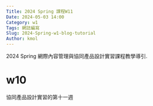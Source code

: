 ```yaml
---
Title: 2024 Spring 課程W11
Date: 2024-05-03 14:00
Category: w1
Tags: 網誌編寫
Slug: 2024-Spring-w1-blog-tutorial
Author: kmol
---
```


2024 Spring 網際內容管理與協同產品設計實習課程教學導引.

<!-- PELICAN_END_SUMMARY -->
# w10
協同產品設計實習的第十一週